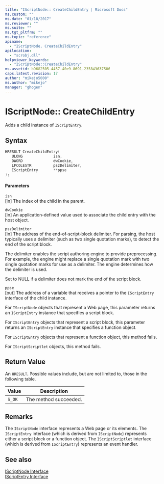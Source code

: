 ```yaml
---
title: "IScriptNode:: CreateChildEntry | Microsoft Docs"
ms.custom: ""
ms.date: "01/18/2017"
ms.reviewer: ""
ms.suite: ""
ms.tgt_pltfrm: ""
ms.topic: "reference"
apiname: 
  - "IScriptNode. CreateChildEntry"
apilocation: 
  - "scrobj.dll"
helpviewer_keywords: 
  - "IScriptNode::CreateChildEntry"
ms.assetid: b9682505-4457-40e9-8691-235843637506
caps.latest.revision: 17
author: "mikejo5000"
ms.author: "mikejo"
manager: "ghogen"
---
```

# IScriptNode:: CreateChildEntry
Adds a child instance of `IScriptEntry`.  
  
## Syntax  
  
```cpp
HRESULT CreateChildEntry(  
   ULONG              isn,  
   DWORD              dwCookie,  
   LPCOLESTR          pszDelimiter,  
   IScriptEntry       **ppse  
);  
```  
  
#### Parameters  
 `isn`  
 [in] The index of the child in the parent.  
  
 `dwCookie`  
 [in] An application-defined value used to associate the child entry with the host object.  
  
 `pszDelimiter`  
 [in] The address of the end-of-script-block delimiter. For parsing, the host typically uses a delimiter (such as two single quotation marks), to detect the end of the script block.  
  
 The delimiter enables the script authoring engine to provide preprocessing. For example, the engine might replace a single quotation mark with two single quotation marks for use as a delimiter. The engine determines how the delimiter is used.  
  
 Set to NULL if a delimiter does not mark the end of the script block.  
  
 `ppse`  
 [out] The address of a variable that receives a pointer to the `IScriptEntry` interface of the child instance.  
  
 For `IScriptNode` objects that represent a Web page, this parameter returns an `IScriptEntry` instance that specifies a script block.  
  
 For `IScriptEntry` objects that represent a script block, this parameter returns an `IScriptEntry` instance that specifies a function object.  
  
 For `IScriptEntry` objects that represent a function object, this method fails.  
  
 For `IScriptScriptlet` objects, this method fails.  
  
## Return Value  
 An `HRESULT`. Possible values include, but are not limited to, those in the following table.  
  
|Value|Description|  
|-----------|-----------------|  
|`S_OK`|The method succeeded.|  
  
## Remarks  
 The `IScriptNode` interface represents a Web page or its elements. The `IScriptEntry` interface (which is derived from `IScriptNode`) represents either a script block or a function object. The `IScriptScriptlet` interface (which is derived from `IScriptEntry`) represents an event handler.  
  
## See also  
 [IScriptNode Interface](../../winscript/reference/iscriptnode-interface.md)   
 [IScriptEntry Interface](../../winscript/reference/iscriptentry-interface.md)